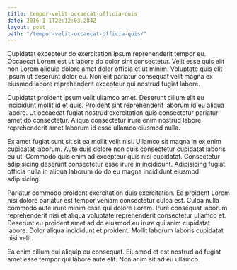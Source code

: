 ```yaml
---
title: tempor-velit-occaecat-officia-quis
date: 2016-1-1T22:12:03.284Z
layout: post
path: "/tempor-velit-occaecat-officia-quis/"
---
```


Cupidatat excepteur do exercitation ipsum reprehenderit tempor eu. Occaecat Lorem est ut labore do dolor sint consectetur. Velit esse quis elit non Lorem aliquip dolore amet dolor officia et ut minim. Voluptate quis elit ipsum ut deserunt dolor eu. Non elit pariatur consequat velit magna ex eiusmod labore reprehenderit excepteur qui nostrud fugiat labore.

Cupidatat proident ipsum velit ullamco amet. Deserunt cillum elit eu incididunt mollit id et quis. Proident sint reprehenderit laborum id eu aliqua labore. Ut occaecat fugiat nostrud exercitation quis consectetur pariatur amet do consectetur. Aliqua consectetur irure enim nostrud labore reprehenderit amet laborum id esse ullamco eiusmod nulla.

Ex amet fugiat sunt sit sit ea mollit velit nisi. Ullamco sit magna in ex enim cupidatat laborum. Aute duis dolore non duis consectetur cupidatat laboris eu ut. Commodo quis enim ad excepteur quis nisi cupidatat. Consectetur adipisicing deserunt consectetur esse irure in incididunt. Adipisicing fugiat officia nulla in aliqua laborum do do eu magna incididunt eiusmod adipisicing.

Pariatur commodo proident exercitation duis exercitation. Ea proident Lorem nisi dolore pariatur est tempor veniam consectetur culpa est. Culpa nulla commodo aute irure minim esse qui dolore Lorem. Irure consequat laborum reprehenderit nisi et aliqua voluptate reprehenderit consectetur ullamco et. Deserunt eu proident amet ad do eiusmod eu irure qui anim cupidatat labore. Dolor aliqua incididunt et proident. Mollit laborum laboris cupidatat nisi velit.

Ea enim cillum qui aliquip eu consequat. Eiusmod et est nostrud ad fugiat amet esse tempor qui labore aute elit. Non anim sit ad eu ullamco.